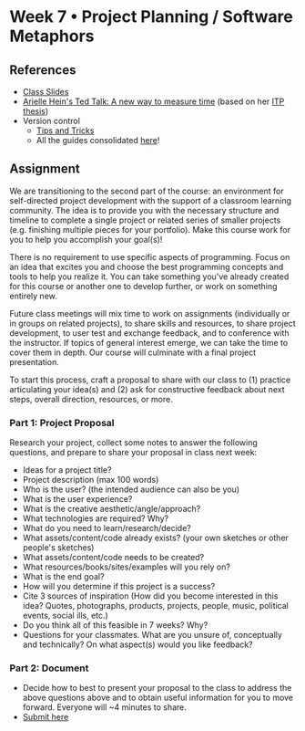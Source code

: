 # Week 7 • Project Planning / Software Metaphors

## References

- [Class
  Slides](https://drive.google.com/drive/folders/1CJBvOWjvRA19uFPxTAXgoDglkHBmJadJ?usp=sharing)
- [Arielle Hein's Ted Talk: A new way to measure
  time](https://www.youtube.com/watch?v=SzSVIJERQQg) (based on her [ITP thesis](https://itp.nyu.edu/shows/thesis2015/arielle-hein/))
- Version control
  - [Tips and Tricks](https://github.com/ellennickles/code-your-way-s23/blob/main/version-control-guides/tips-and-tricks.md)
  - All the guides consolidated [here](https://github.com/ellennickles/code-your-way-s23/tree/main/version-control-guides)!

## Assignment

We are transitioning to the second part of the course: an environment for
self-directed project development with the support of a classroom learning
community. The idea is to provide you with the necessary structure and timeline
to complete a single project or related series of smaller projects (e.g.
finishing multiple pieces for your portfolio). Make this course work for you to
help you accomplish your goal(s)!

There is no requirement to use specific aspects of programming. Focus on an
idea that excites you and choose the best programming concepts and tools to help
you realize it. You can take something you've already created for this course or
another one to develop further, or work on something entirely new.

Future class meetings will mix time to work on assignments (individually or in
groups on related projects), to share skills and resources, to share project
development, to user test and exchange feedback, and to conference with the
instructor. If topics of general interest emerge, we can take the time to cover
them in depth. Our course will culminate with a final project presentation.

To start this process, craft a proposal to share with our class to (1) practice
articulating your idea(s) and (2) ask for constructive feedback about next
steps, overall direction, resources, or more.

### Part 1: Project Proposal

Research your project, collect some notes to answer the following questions, and
prepare to share your proposal in class next week:

- Ideas for a project title?
- Project description (max 100 words)
- Who is the user? (the intended audience can also be you)
- What is the user experience?
- What is the creative aesthetic/angle/approach?
- What technologies are required? Why?
- What do you need to learn/research/decide?
- What assets/content/code already exists? (your own sketches or other people's sketches)
- What assets/content/code needs to be created?
- What resources/books/sites/examples will you rely on?
- What is the end goal?
- How will you determine if this project is a success?
- Cite 3 sources of inspiration (How did you become interested in this idea?
  Quotes, photographs, products, projects, people, music, political events,
  social ills, etc.)
- Do you think all of this feasible in 7 weeks? Why?
- Questions for your classmates. What are you unsure of, conceptually and technically? On what aspect(s) would you like feedback?

### Part 2: Document

- Decide how to best to present your proposal to the class to address the above
  questions above and to obtain useful information for you to move forward.
  Everyone will ~4 minutes to share.
- [Submit here](https://forms.gle/5AgRQUsAeUj8mVNTA)
